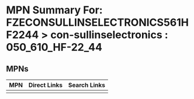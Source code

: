 



# MPN Summary For: FZECONSULLINSELECTRONICS561HF2244 > con-sullinselectronics : 050_610_HF-22_44

## MPNs
  

|MPN|Direct Links|Search Links|
| :--- | :--- | :--- |
||||
